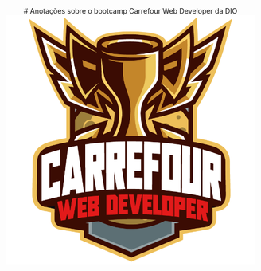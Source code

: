 <div align="center">
  # Anotações sobre o bootcamp Carrefour Web Developer da DIO

  <img align="center" alt="Logo bootcamp Carrefour Web Developer da DIO" height="500" src="imgs/CWD.png">
</div>
